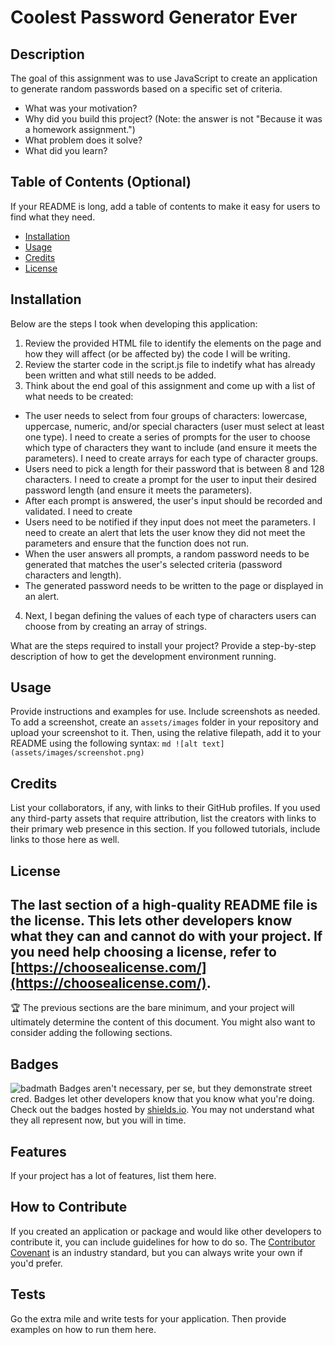 # Coolest Password Generator Ever
## Description
The goal of this assignment was to use JavaScript to create an application to generate random passwords based on a specific set of criteria. 

- What was your motivation?
- Why did you build this project? (Note: the answer is not "Because it was a homework assignment.")
- What problem does it solve?
- What did you learn?

## Table of Contents (Optional)
If your README is long, add a table of contents to make it easy for users to find what they need.
- [Installation](#installation)
- [Usage](#usage)
- [Credits](#credits)
- [License](#license)

## Installation
Below are the steps I took when developing this application: 
1. Review the provided HTML file to identify the elements on the page and how they will affect (or be affected by) the code I will be writing. 
2. Review the starter code in the script.js file to indetify what has already been written and what still needs to be added. 
3. Think about the end goal of this assignment and come up with a list of what needs to be created: 
<!-- - When the user clicks on the generate password button, they are prompted for password criteria -->
- The user needs to select from four groups of characters: lowercase, uppercase, numeric, and/or special characters (user must select at least one type). I need to create a series of prompts for the user to choose which type of characters they want to include (and ensure it meets the parameters). I need to create arrays for each type of character groups.
- Users need to pick a length for their password that is between 8 and 128 characters. I need to create a prompt for the user to input their desired password length (and ensure it meets the parameters).
- After each prompt is answered, the user's input should be recorded and validated. I need to create 
- Users need to be notified if they input does not meet the parameters. I need to create an alert that lets the user know they did not meet the parameters and ensure that the function does not run.
- When the user answers all prompts, a random password needs to be generated that matches the user's selected criteria (password characters and length). 
- The generated password needs to be written to the page or displayed in an alert. 
4. Next, I began defining the values of each type of characters users can choose from by creating an array of strings.

What are the steps required to install your project? Provide a step-by-step description of how to get the development environment running.

## Usage
Provide instructions and examples for use. Include screenshots as needed.
To add a screenshot, create an `assets/images` folder in your repository and upload your screenshot to it. Then, using the relative filepath, add it to your README using the following syntax:
    ```md
    ![alt text](assets/images/screenshot.png)
    ```

## Credits
List your collaborators, if any, with links to their GitHub profiles.
If you used any third-party assets that require attribution, list the creators with links to their primary web presence in this section.
If you followed tutorials, include links to those here as well.

## License
The last section of a high-quality README file is the license. This lets other developers know what they can and cannot do with your project. If you need help choosing a license, refer to [https://choosealicense.com/](https://choosealicense.com/).
---
🏆 The previous sections are the bare minimum, and your project will ultimately determine the content of this document. You might also want to consider adding the following sections.

## Badges
![badmath](https://img.shields.io/github/languages/top/nielsenjared/badmath)
Badges aren't necessary, per se, but they demonstrate street cred. Badges let other developers know that you know what you're doing. Check out the badges hosted by [shields.io](https://shields.io/). You may not understand what they all represent now, but you will in time.

## Features
If your project has a lot of features, list them here.

## How to Contribute
If you created an application or package and would like other developers to contribute it, you can include guidelines for how to do so. The [Contributor Covenant](https://www.contributor-covenant.org/) is an industry standard, but you can always write your own if you'd prefer.

## Tests
Go the extra mile and write tests for your application. Then provide examples on how to run them here.